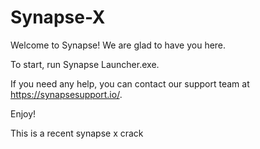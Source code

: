 # Synapse-X
Welcome to Synapse! We are glad to have you here.

To start, run Synapse Launcher.exe.

If you need any help, you can contact our support team at https://synapsesupport.io/.

Enjoy!

This is a recent synapse x crack
